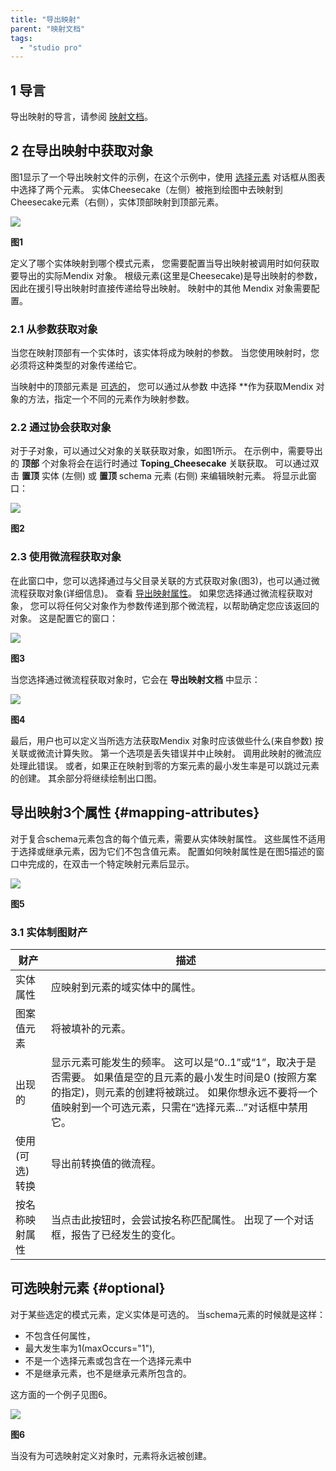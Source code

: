 ```yaml
---
title: "导出映射"
parent: "映射文档"
tags:
  - "studio pro"
---
```


## 1 导言

导出映射的导言，请参阅 [映射文档](mapping-documents)。

## 2 在导出映射中获取对象

图1显示了一个导出映射文件的示例，在这个示例中，使用 [选择元素](select--elements) 对话框从图表中选择了两个元素。 实体Cheesecake（左侧）被拖到绘图中去映射到Cheesecake元素（右侧），实体顶部映射到顶部元素。

![](attachments/16713726/16843939.png)

**图1**

定义了哪个实体映射到哪个模式元素， 您需要配置当导出映射被调用时如何获取要导出的实际Mendix 对象。 根级元素(这里是Cheesecake)是导出映射的参数，因此在援引导出映射时直接传递给导出映射。 映射中的其他 Mendix 对象需要配置。

### 2.1 从参数获取对象

当您在映射顶部有一个实体时，该实体将成为映射的参数。 当您使用映射时，您必须将这种类型的对象传递给它。

当映射中的顶部元素是 [可选的](#optional)， 您可以通过从参数</strong> 中选择 **作为获取Mendix 对象的方法，指定一个不同的元素作为映射参数。</p>

### 2.2 通过协会获取对象

对于子对象，可以通过父对象的关联获取对象，如图1所示。 在示例中，需要导出的 **顶部** 个对象将会在运行时通过 **Toping_Cheesecake** 关联获取。 可以通过双击 **置顶** 实体 (左侧) 或 **置顶** schema 元素 (右侧) 来编辑映射元素。 将显示此窗口：

![](attachments/16713726/16843938.png)

**图2**

### 2.3 使用微流程获取对象

在此窗口中，您可以选择通过与父目录关联的方式获取对象(图3)，也可以通过微流程获取对象(详细信息)。 查看 [导出映射属性](#mapping-attributes)。 如果您选择通过微流程获取对象， 您可以将任何父对象作为参数传递到那个微流程，以帮助确定您应该返回的对象。 这是配置它的窗口：

![](attachments/16713726/16843937.png)

**图3**

当您选择通过微流程获取对象时，它会在 **导出映射文档** 中显示：

![](attachments/16713726/16843936.png)

**图4**

最后，用户也可以定义当所选方法获取Mendix 对象时应该做些什么(来自参数) 按关联或微流计算失败。 第一个选项是丢失错误并中止映射。 调用此映射的微流应处理此错误。 或者，如果正在映射到零的方案元素的最小发生率是可以跳过元素的创建。 其余部分将继续绘制出口图。

## 导出映射3个属性 {#mapping-attributes}

对于复合schema元素包含的每个值元素，需要从实体映射属性。 这些属性不适用于选择或继承元素，因为它们不包含值元素。 配置如何映射属性是在图5描述的窗口中完成的，在双击一个特定映射元素后显示。

![](attachments/16713726/16843935.png)

**图5**

### 3.1 实体制图财产

| 财产         | 描述                                                                                                                       |
| ---------- | ------------------------------------------------------------------------------------------------------------------------ |
| 实体属性       | 应映射到元素的域实体中的属性。                                                                                                          |
| 图案值元素      | 将被填补的元素。                                                                                                                 |
| 出现的        | 显示元素可能发生的频率。 这可以是“0..1”或“1”，取决于是否需要。 如果值是空的且元素的最小发生时间是0 (按照方案的指定)，则元素的创建将被跳过。 如果你想永远不要将一个值映射到一个可选元素，只需在“选择元素...”对话框中禁用它。 |
| 使用 (可选) 转换 | 导出前转换值的微流程。                                                                                                              |
| 按名称映射属性    | 当点击此按钮时，会尝试按名称匹配属性。 出现了一个对话框，报告了已经发生的变化。                                                                                 |

## 可选映射元素 {#optional}

对于某些选定的模式元素，定义实体是可选的。 当schema元素的时候就是这样：

*   不包含任何属性，
*   最大发生率为1(maxOccurs="1"),
*   不是一个选择元素或包含在一个选择元素中
*   不是继承元素，也不是继承元素所包含的。

这方面的一个例子见图6。

![](attachments/16713726/16843934.png)

**图6**

当没有为可选映射定义对象时，元素将永远被创建。
